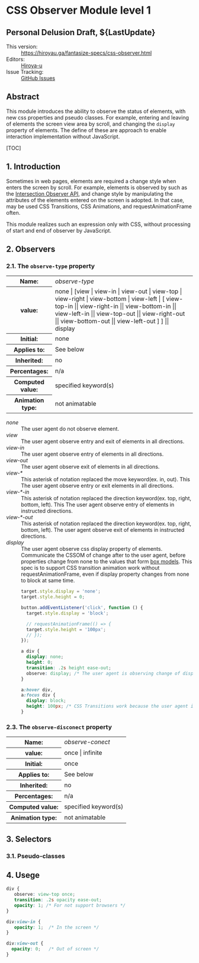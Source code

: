 # CSS Observer Module level 1

## Personal Delusion Draft, ${LastUpdate}

<dl>
<dt>This version:</dt>
<dd><a href="https://hiroyau.ga/fantasize-specs/css-observer.html">https://hiroyau.ga/fantasize-specs/css-observer.html</a></dd>
<dt>Editors:</dt>
<dd><a href="https://github.com/hiroya-u">Hiroya-u</a></dd>
<dt>Issue Tracking:</dt>
<dd><a href="https://github.com/hiroya-u/hiroya-u.github.io/blob/master/fantasize-specs/css-observer.html">GitHub Issues</a></dd>
</dl>


## Abstract

This module introduces the ability to  observe the status of elements, with new css properties and pseudo classes. For example, entering and leaving of elements the screen view area by scroll, and changing the `display` property of elements. The define of these are approach to enable  interaction implementation without JavaScript.

[TOC]


## 1. Introduction

Sometimes in web pages, elements are required a change style when enters the screen by scroll. For example, elements is observed by such as the [Intersection Observer API](https://w3c.github.io/IntersectionObserver/), and change style by manipulating the attributes of the elements entered on the screen is adopted. In that case, may be used CSS Transitions, CSS Animations, and requestAnimationFrame often.

This module realizes such an expression only with CSS, without processing of start and end of observer by JavaScript.


## 2. Observers

### 2.1. The `observe-type` property

<div class="propdef">
<table>
<tbody>
<tr>
<th>Name:</th>
<td><dfn>observe-type</dfn></td>
</tr>

<tr>
<th>value:</th>
<td>none | [view | view-in | view-out | view-top | view-right | view-bottom | view-left | [ view-top-in || view-right-in || view-bottom-in || view-left-in || view-top-out || view-right-out || view-bottom-out || view-left-out ] ] || display</td>
</tr>

<tr>
<th>Initial:</th>
<td>none</td>
</tr>

<tr>
<th>Applies to:</th>
<td>See below</td>
</tr>

<tr>
<th>Inherited:</th>
<td>no</td>
</tr>

<tr>
<th>Percentages:</th>
<td>n/a</td>
</tr>

<tr>
<th>Computed value:</th>
<td>specified keyword(s)</td>
</tr>

<tr>
<th>Animation type:</th>
<td>not animatable</td>
</tr>
</tbody>
</table>
</div>

<dl>
<dt><dfn>none</dfn></dt>
<dd>The user agent do not observe element.</dd>

<dt><dfn>view</dfn></dt>
<dd>The user agent observe entry and exit of elements in all directions.</dd>

<dt><dfn>view-in</dfn></dt>
<dd>The user agent observe entry of elements in all directions.</dd>

<dt><dfn>view-out</dfn></dt>
<dd>The user agent observe exit of elements in all directions.</dd>

<dt><dfn>view-*</dfn></dt>
<dd>This asterisk of notation replaced the move keyword(ex. in, out). This The user agent observe entry or exit elements in all directions.</dd>

<dt><dfn>view-*-in</dfn></dt>
<dd>This asterisk of notation replaced the direction keyword(ex. top, right, bottom, left). This The user agent observe entry of elements in instructed directions.</dd>

<dt><dfn>view-*-out</dfn></dt>
<dd>This asterisk of notation replaced the direction keyword(ex. top, right, bottom, left). The user agent observe exit of elements in instructed directions.</dd>

<dt><dfn>display</dfn></dt>
<dd>The user agent observe css display property of elements. Communicate the CSSOM of change after  ​​to the user agent, before properties change from none to the values ​​that form <a href="https://www.w3.org/TR/CSS22/box.html">box models</a>. This spec is to support CSS transition animation work without requestAnimationFrame, even if display property changes from none to block at same time.</dd>
<dd class="example">

```javascript
target.style.display = 'none';
target.style.height = 0;

button.addEventListener('click', function () {
  target.style.display = 'block';

  // requestAnimationFrame(() => {
  target.style.height = '100px';
  // });
});
```

</dd>
<dd class="example">

```css
a div {
  display: none;
  height: 0;
  transition: .2s height ease-out;
  observe: display; /* The user agent is observing change of display property. */
}

a:hover div,
a:focus div {
  display: block;
  height: 100px; /* CSS Transitions work because the user agent is known that height of this element is 0. */
}
```

</dd>
</dl>

### 2.3. The `observe-disconect` property

<div class="propdef">
<table>
<tbody>
<tr>
<th>Name:</th>
<td><dfn>observe-conect</dfn></td>
</tr>

<tr>
<th>value:</th>
<td>once | infinite</td>
</tr>

<tr>
<th>Initial:</th>
<td>once</td>
</tr>

<tr>
<th>Applies to:</th>
<td>See below</td>
</tr>

<tr>
<th>Inherited:</th>
<td>no</td>
</tr>

<tr>
<th>Percentages:</th>
<td>n/a</td>
</tr>

<tr>
<th>Computed value:</th>
<td>specified keyword(s)</td>
</tr>

<tr>
<th>Animation type:</th>
<td>not animatable</td>
</tr>
</tbody>
</table>
</div>


## 3. Selectors

### 3.1. Pseudo-classes


## 4. Usege

<div class="example">

```css
div {
   observe: view-top once;
   transition: .2s opacity ease-out;
   opacity: 1; /* For not support browsers */
}

div:view-in {
   opacity: 1;  /* In the screen */
}

div:view-out {
  opacity: 0;   /* Out of screen */
}
```

</div>
